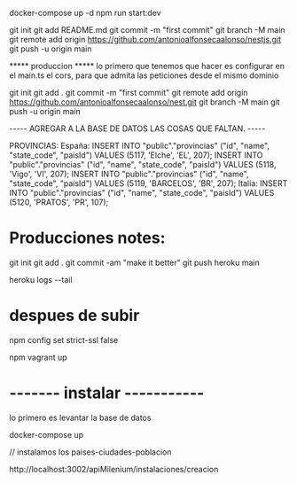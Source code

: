 docker-compose up -d
npm run start:dev

git init
git add README.md
git commit -m "first commit"
git branch -M main
git remote add origin https://github.com/antonioalfonsecaalonso/nestjs.git
git push -u origin main

***** produccion *****
lo primero que tenemos que hacer es configurar en el main.ts el cors, para que admita las peticiones desde el mismo dominio

git init
git add .
git commit -m "first commit"
git remote add origin https://github.com/antonioalfonsecaalonso/nest.git
git branch -M main
git push -u origin main


----- AGREGAR A LA BASE DE DATOS LAS COSAS QUE FALTAN. -----

PROVINCIAS:
    España:
        INSERT INTO "public"."provincias" ("id", "name", "state_code", "paisId") VALUES (5117, 'Elche', 'EL', 207);
        INSERT INTO "public"."provincias" ("id", "name", "state_code", "paisId") VALUES (5118, 'Vigo', 'VI', 207);
        INSERT INTO "public"."provincias" ("id", "name", "state_code", "paisId") VALUES (5119, 'BARCELOS', 'BR', 207);
    Italia:
        INSERT INTO "public"."provincias" ("id", "name", "state_code", "paisId") VALUES (5120, 'PRATOS', 'PR', 107);


# Producciones notes:
git init
git add .
git commit -am "make it better"
git push heroku main


heroku logs --tail



# despues de subir
npm config set strict-ssl false

npm vagrant up


# ------- instalar -----------
lo primero es levantar la base de datos

docker-compose up

// instalamos los paises-ciudades-poblacion

http://localhost:3002/apiMilenium/instalaciones/creacion